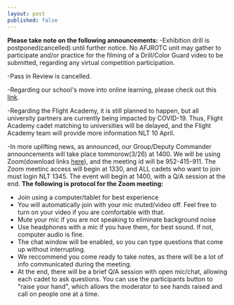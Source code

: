 ```yaml
---
layout: post
published: false
---
```

**Please take note on the following announcements:**
-Exhibition drill is postponed(cancelled) until further notice. No AFJROTC unit may gather to participate and/or practice for the filming of a Drill/Color Guard video to be submitted, regarding any virtual competition participation.

-Pass in Review is cancelled.

-Regarding our school's move into online learning, please check out this [link](https://www.sandiegounified.org/newscenter/node/2244).

-Regarding the Flight Academy, it is still planned to happen, but all university partners are currently being impacted by COVID-19. Thus, Flight Academy cadet matching to universities will be delayed, and the Flight Academy team will provide more information NLT 10 April.

-In more uplifting news, as announced, our Group/Deputy Commander announcements will take place tommorow(3/26) at 1400. We will be using Zoom(download links [here](https://zoom.us/download)), and the meeting id will be 952-415-911. The Zoom meetinc access will begin at 1330, and ALL cadets who want to join must login NLT 1345. The event will begin at 1400, with a Q/A session at the end. 
**The following is protocol for the Zoom meeting:**
- Join using a computer/tablet for best experience
- You will automatically join with your mic muted/video off. Feel free to turn on your video if you are comfortable with that.
- Mute your mic if you are not speaking to eliminate background noise
- Use headphones with a mic if you have them, for best sound. If not, computer audio is fine.
- The chat window will be enabled, so you can type questions that come up without interrupting.
- We reccommend you come ready to take notes, as there will be a lot of info communicated during the meeting.
- At the end, there will be a brief Q/A session with open mic/chat, allowing each cadet to ask questions. You can use the participants button to "raise your hand", which allows the moderator to see hands raised and call on people one at a time.



